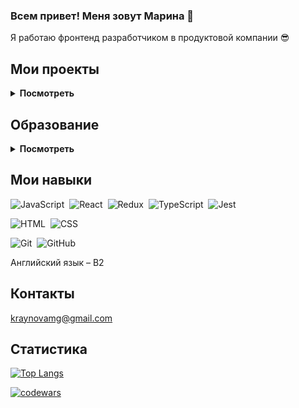 ### Всем привет! Меня зовут Марина 👋

<!--
**MgKraynova/MgKraynova** is a ✨ _special_ ✨ repository because its `README.md` (this file) appears on your GitHub profile.

Here are some ideas to get you started:

- 🔭 I’m currently working on ...
- 🌱 I’m currently learning ...
- 👯 I’m looking to collaborate on ...
- 🤔 I’m looking for help with ...
- 💬 Ask me about ...
- 📫 How to reach me: ...
- 😄 Pronouns: ...
- ⚡ Fun fact: ...
-->

Я работаю фронтенд разработчиком в продуктовой компании :sunglasses: 

## Мои проекты 
<details>
<summary><b>Посмотреть</b></summary>
<table>
  <thead>
    <tr>
      <th>Название</th>
      <th>Использованные технологии</th>
      <th>Описание</th>
    </tr>
  </thead>
  <tbody>
     <tr>
      <td><a href='https://github.com/MgKraynova/search-films-app'>Search films app на React.js</a></td>
      <td>React.js, JavaScript, CSS, HTML</td>
      <td><b>Pet project. </b>Приложение по поиску фильмов из базы данных OMDB.</td>
    </tr>
    <tr>
      <td><a href='https://github.com/MgKraynova/game-memory-cards'>Игра "Найди пару" на JS</a></td>
      <td>JavaScript, CSS, HTML</td>
      <td><b>Pet project.</b> Карточная игра "Найди пару" на JS.</td>
    </tr>
    <tr>
      <td><a href='https://github.com/MgKraynova/react-mesto-auth'>Веб-приложение "Mesto" на React.js</a></td>
      <td>React.js, JavaScript, CSS, HTML</td>
      <td><b>Учебный проект</b> Mesto, переписанный с JavaScript на React. Аналог Инстаграм. К JS версии добавлена регистрация и авторизация пользователя. Проверен ревьюерами Я.Практикума.</td>
    </tr>
    <tr>
      <td><a href='https://github.com/MgKraynova/react-mesto-auth'>Бэкенд для проекта "Mesto"</a></td>
      <td>Node.js, Express.js, MongoDB</td>
      <td><b>Учебный проект.</b> Сервер позволяет регистрировать новых пользователей, создавать новые карточки, хранит данные, позволяет редактировать данные профиля, ставить лайки и удалять карточки. Проверен ревьюерами Я.Практикума.</td>
    </tr>
      <tr>
      <td><a href='https://github.com/MgKraynova/mesto'>Веб-приложение "Mesto" на JavaScript</a></td>
      <td>JavaScript, CSS, HTML</td>
      <td><b>Учебный проект</b> Mesto на JavaScript. Аналог Инстаграм. Проверен ревьюерами Я.Практикума.</td>
    </tr>
    <tr>
      <td><a href='https://github.com/MgKraynova/hungry-people'>Лендинг ресторана Hungry People</a></td>
      <td>CSS, HTML, JavaScript</td>
      <td><b>Pet project.</b> Одностраничный лендинг для ресторана, адаптированный под разные экраны. 
        Из особенностей: бургерное меню на JS, всплывающие попапы при заполнении форм на JS.</td>
    </tr>
    <tr>
      <td><a href='https://github.com/MgKraynova/online-store'>Лендинг мебельного магазина</a></td>
      <td>CSS, HTML</td>
      <td><b>Pet project.</b> Одностраничный лендинг для мебельного магазина, адаптированный под разные экраны.</td>
    </tr>
    <tr>
      <td><a href='https://github.com/MgKraynova/russian-travel'>Одностраничный сайт "Путешествия по России"</a></td>
      <td>CSS, HTML</td>
      <td><b>Учебный проект.</b> Одностраничный сайт с адаптивной версткой. Проверен ревьюерами Я.Практикума.</td>
    </tr>
  </tbody>
</table>
</details>

## Образование
<details>
<summary><b>Посмотреть</b></summary>
* Курс веб-разработчик в Яндекс.Практикум // август 2021 – май 2022

* Курс "TypeScript с нуля - полный курс и паттерны проектирования" на Stepik // май 2022 - август 2022

* Бакалавриат и магистратура в НИУ ВШЭ по направлению "Юриспруденция" // 2013 - 2019
</details>

## Мои навыки
![JavaScript](https://img.shields.io/badge/-JavaScript-05122A?style=flat&logo=javascript)&nbsp;
![React](https://img.shields.io/badge/-React-05122A?style=flat&logo=react)&nbsp;
![Redux](https://img.shields.io/badge/-Redux-05122A?style=flat&logo=Redux)&nbsp;
![TypeScript](https://img.shields.io/badge/-TypeScript-05122A?style=flat&logo=TypeScript)&nbsp;
![Jest](https://img.shields.io/badge/-Jest-05122A?style=flat&logo=Jest)&nbsp;

![HTML](https://img.shields.io/badge/-HTML-05122A?style=flat&logo=HTML5)&nbsp;
![CSS](https://img.shields.io/badge/-CSS-05122A?style=flat&logo=CSS3&logoColor=1572B6)&nbsp;

![Git](https://img.shields.io/badge/-Git-05122A?style=flat&logo=git)&nbsp;
![GitHub](https://img.shields.io/badge/-GitHub-05122A?style=flat&logo=github)&nbsp;

Английский язык – B2

## Контакты
kraynovamg@gmail.com

## Статистика
[![Top Langs](https://github-readme-stats.vercel.app/api/top-langs/?username=MgKraynova&layout=compact)](https://github.com/anuraghazra/github-readme-stats)&nbsp;

[![codewars](https://www.codewars.com/users/MgKraynova/badges/large)](https://www.codewars.com/users/MgKraynova)  
